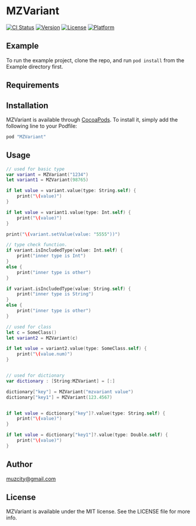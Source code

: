 # MZVariant

[![CI Status](http://img.shields.io/travis/muzcity/MZVariant.svg?style=flat)](https://travis-ci.org/muzcity/MZVariant)
[![Version](https://img.shields.io/cocoapods/v/MZVariant.svg?style=flat)](http://cocoapods.org/pods/MZVariant)
[![License](https://img.shields.io/cocoapods/l/MZVariant.svg?style=flat)](http://cocoapods.org/pods/MZVariant)
[![Platform](https://img.shields.io/cocoapods/p/MZVariant.svg?style=flat)](http://cocoapods.org/pods/MZVariant)

## Example

To run the example project, clone the repo, and run `pod install` from the Example directory first.

## Requirements

## Installation

MZVariant is available through [CocoaPods](http://cocoapods.org). To install
it, simply add the following line to your Podfile:

```ruby
pod "MZVariant"
```

## Usage
```Swift
// used for basic type
var variant = MZVariant("1234")
let variant1 = MZVariant(98765)

if let value = variant.value(type: String.self) {
    print("\(value)")
}

if let value = variant1.value(type: Int.self) {
    print("\(value)")
}

print("\(variant.setValue(value: "5555"))")

// type check function.
if variant.isIncludedType(value: Int.self) {
    print("inner type is Int")
}
else {
    print("inner type is other")
}

if variant.isIncludedType(value: String.self) {
    print("inner type is String")
}
else {
    print("inner type is other")
}

// used for class
let c = SomeClass()
let variant2 = MZVariant(c)

if let value = variant2.value(type: SomeClass.self) {
    print("\(value.num)")
}


// used for dictionary
var dictionary : [String:MZVariant] = [:]

dictionary["key"] = MZVariant("mzvariant value")
dictionary["key1"] = MZVariant(123.4567)


if let value = dictionary["key"]?.value(type: String.self) {
    print("\(value)")
}

if let value = dictionary["key1"]?.value(type: Double.self) {
    print("\(value)")
}
```

## Author

muzcity@gmail.com

## License

MZVariant is available under the MIT license. See the LICENSE file for more info.
